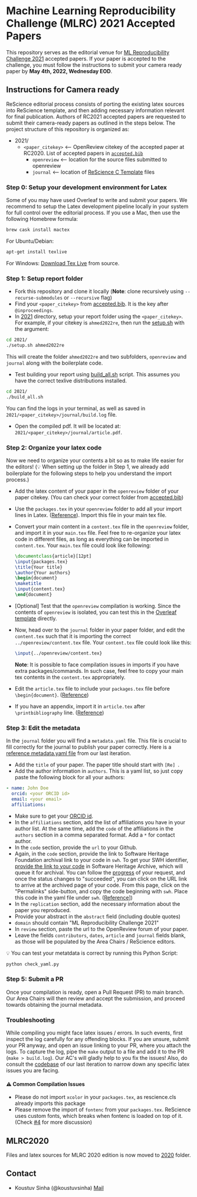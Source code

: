 # Machine Learning Reproducibility Challenge (MLRC) 2021 Accepted Papers

This repository serves as the editorial venue for [ML Reproducibility Challenge 2021](https://paperswithcode.com/rc2021) accepted papers. If your paper is accepted to the challenge, you must follow the instructions to submit your camera ready paper by **May 4th, 2022, Wednesday EOD**.

## Instructions for Camera ready

ReScience editorial process consists of porting the existing latex sources into ReScience template, and then adding necessary information relevant for final publication. Authors of RC2021 accepted papers are requested to submit their camera-ready papers as outlined in the steps below. The project structure of this repository is organized as:
 
 - 2021/
   - `<paper_citekey>` <-- OpenReview citekey of the accepted paper at RC2020. List of accepted papers in [`accepted.bib`](/accepted.bib)
     - `openreview`  <-- location for the source files submitted to openreview
     - `journal`  <-- location of [ReScience C Template](https://github.com/ReScience/template) files


### Step 0: Setup your development environment for Latex

Some of you may have used Overleaf to write and submit your papers. We recommend to setup the Latex development pipeline locally in your system for full control over the editorial process. If you use a Mac, then use the following Homebrew formula:

``` sh
brew cask install mactex
```

For Ubuntu/Debian:

``` sh
apt-get install texlive
```

For Windows: [Download Tex Live](https://www.tug.org/texlive/acquire-netinstall.html) from source.

### Step 1: Setup report folder

- Fork this repository and clone it locally (**Note**: clone recursively using `--recurse-submodules` or `--recursive` flag)
- Find your `<paper_citekey>` from [accepted.bib](/2021/accepted.bib). It is the key after `@inproceedings`.
- In [2021](/2021) directory, setup your report folder using the `<paper_citekey>`. For example, if your citekey is `ahmed2022re`, then run the [setup.sh](/2021/setup.sh) with the argument:

``` bash
cd 2021/
./setup.sh ahmed2022re
```

  This will create the folder `ahmed2022re` and two subfolders, `openreview` and `journal` along with the boilerplate code.

- Test building your report using [build_all.sh](/2021/build_all.sh) script. This assumes you have the correct texlive distributions installed.

``` bash
cd 2021/
./build_all.sh
```

  You can find the logs in your terminal, as well as saved in `2021/<paper_citekey>/journal/build.log` file.
  
- Open the compiled pdf. It will be located at: `2021/<paper_citekey>/journal/article.pdf`.

### Step 2: Organize your latex code

Now we need to organize your contents a bit so as to make life easier for the editors! (:bulb: When setting up the folder in Step 1, we already add boilerplate for the following steps to help you understand the import process.)

- Add the latex content of your paper in the `openreview` folder of your paper citekey. (You can check your correct folder from [accepted.bib](/2021/accepted.bib))
- Use the `packages.tex` in your `openreview` folder to add all your import lines in Latex. ([Reference](https://github.com/ReScience/NeurIPS-2019/blob/master/ferlesReZeroShotKnowledge/openreview/packages.tex)). Import this file in your main tex file.
- Convert your main content in a `content.tex` file in the `openreview` folder, and import it in your `main.tex` file. Feel free to re-organize your latex code in different files, as long as everything can be imported in `content.tex`. Your `main.tex` file could look like following:

    ``` tex
    \documentclass{article}[12pt]
    \input{packages.tex}
    \title{Your title}
    \author{Your authors}
    \begin{document}
    \maketitle
    \input{content.tex}
    \end{document}
    ```


- [Optional] Test that the `openreview` compilation is working. Since the contents of `openreview` is isolated, you can test this in the [Overleaf template](https://www.overleaf.com/read/bmzfqzrkdnfg) directly. 
- Now, head over to the `journal` folder in your paper folder, and edit the `content.tex` such that it is importing the correct `../openreview/content.tex` file. Your `content.tex` file could look like this:

    ``` tex 
    \input{../openreview/content.tex}
    ```

    **Note**: It is possible to face compilation issues in imports if you have extra packages/commands. In such case, feel free to copy your main tex contents in the `content.tex` appropriately.

- Edit the `article.tex` file to include your `packages.tex` file before `\begin{document}`. ([Reference](https://github.com/ReScience/NeurIPS-2019/blob/master/ferlesReZeroShotKnowledge/journal/article.tex#L3))
- If you have an appendix, import it in `article.tex` after `\printbibliography` line. ([Reference](https://github.com/ReScience/NeurIPS-2019/blob/master/ferlesReZeroShotKnowledge/journal/article.tex#L14))

### Step 3: Edit the metadata

In the `journal` folder you will find a `metadata.yaml` file. This file is crucial to fill correctly for the journal to publish your paper correctly. Here is a [reference metadata.yaml file](https://github.com/ReScience/NeurIPS-2019/blob/master/ferlesReZeroShotKnowledge/journal/metadata.yaml) from our last iteration. 

- Add the `title` of your paper. The paper title should start with `[Re] `.
- Add the author information in `authors`. This is a yaml list, so just copy paste the following block for all your authors:

``` yaml
- name: John Doe
  orcid: <your ORCID id>
  email: <your email>
  affiliations:
```

- Make sure to get your [ORCID id](https://orcid.org/).
- In the `affiliations` section, add the list of affiliations you have in your author list. At the same time, add the `code` of the affiliations in the `authors` section in a comma separated format. Add a `*` for contact author.
- In the `code` section, provide the `url` to your Github.
- Again, in the `code` section, provide the link to Software Heritage Foundation archival link to your code in `swh`. To get your SWH identifier, [provide the link to your code](https://archive.softwareheritage.org/save/) in Software Heritage Archive, which will queue it for archival. You can follow the [progress](https://archive.softwareheritage.org/save/#requests) of your request, and once the status changes to "succeeded", you can click on the URL link to arrive at the archived page of your code. From this page, click on the "Permalinks" side-button, and copy the code beginning with `swh`. Place this code in the yaml file under `swh`. ([Reference](https://github.com/ReScience/NeurIPS-2019/blob/master/ferlesReZeroShotKnowledge/journal/metadata.yaml#L46)])
- In the `replication` section, add the necessary information about the paper you reproduced.
- Provide your abstract in the `abstract` field (including double quotes)
- `domain` should contain "ML Reproducibility Challenge 2021"
- In `review` section, paste the url to the OpenReview forum of your paper.
- Leave the fields `contributors`, `dates`, `article` and `journal` fields blank, as those will be populated by the Area Chairs / ReScience editors.

:bulb: You can test your metatdata is correct by running this Python Script:

``` bash
python check_yaml.py
```


### Step 5: Submit a PR

Once your compilation is ready, open a Pull Request (PR) to main branch. Our Area Chairs will then review and accept the submission, and proceed towards obtaining the journal metadata.

### Troubleshooting

While compiling you might face latex issues / errors. In such events, first inspect the log carefully for any offending blocks. If you are unsure, submit your PR anyway, and open an issue linking to your PR, where you attach the logs. To capture the log, pipe the `make` output to a file and add it to the PR (`make > build.log`). Our AC's will gladly help to you fix the issues! Also, do consult the [codebase](https://github.com/ReScience/NeurIPS-2019) of our last iteration to narrow down any specific latex issues you are facing.

#### :warning: Common Compilation Issues

- Please do not import `xcolor` in your `packages.tex`, as rescience.cls already imports this package
- Please remove the import of `fontenc` from your `packages.tex`. ReScience uses custom fonts, which breaks when fontenc is loaded on top of it. (Check [#4](https://github.com/ReScience/RC-2020/issues/4) for more discussion)


## MLRC2020

Files and latex sources for MLRC 2020 edition is now moved to [2020](2020/) folder.

## Contact

- Koustuv Sinha (@koustuvsinha) [Mail](mailto:koustuv.sinha@mail.mcgill.ca)
